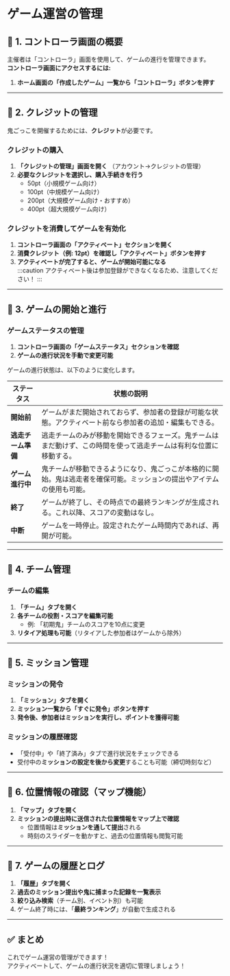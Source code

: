 # ゲーム運営の管理

## **🔹 1. コントローラ画面の概要**
主催者は「コントローラ」画面を使用して、ゲームの進行を管理できます。  
**コントローラ画面にアクセスするには:**  
1. **ホーム画面の「作成したゲーム」一覧から「コントローラ」ボタンを押す**

---

## **🔹 2. クレジットの管理**
鬼ごっこを開催するためには、**クレジット**が必要です。  

### **クレジットの購入**
1. **「クレジットの管理」画面を開く** （アカウント→クレジットの管理）
2. **必要なクレジットを選択し、購入手続きを行う**
   - 50pt（小規模ゲーム向け）
   - 100pt（中規模ゲーム向け）
   - 200pt（大規模ゲーム向け・おすすめ）
   - 400pt（超大規模ゲーム向け）

### **クレジットを消費してゲームを有効化**
1. **コントローラ画面の「アクティベート」セクションを開く**
2. **消費クレジット（例: 12pt）を確認し「アクティベート」ボタンを押す**
3. **アクティベートが完了すると、ゲームが開始可能になる**  
:::caution
アクティベート後は参加登録ができなくなるため、注意してください！
:::

---

## **🔹 3. ゲームの開始と進行**
### **ゲームステータスの管理**
1. **コントローラ画面の「ゲームステータス」セクションを確認**
2. **ゲームの進行状況を手動で変更可能**

ゲームの進行状態は、以下のように変化します。

| ステータス | 状態の説明 |
|------------|------------------------------------------------|
| **開始前** | ゲームがまだ開始されておらず、参加者の登録が可能な状態。アクティベート前なら参加者の追加・編集もできる。 |
| **逃走チーム準備** | 逃走チームのみが移動を開始できるフェーズ。鬼チームはまだ動けず、この時間を使って逃走チームは有利な位置に移動する。 |
| **ゲーム進行中** | 鬼チームが移動できるようになり、鬼ごっこが本格的に開始。鬼は逃走者を確保可能。ミッションの提出やアイテムの使用も可能。 |
| **終了** | ゲームが終了し、その時点での最終ランキングが生成される。これ以降、スコアの変動はなし。 |
| **中断** | ゲームを一時停止。設定されたゲーム時間内であれば、再開が可能。 |


---

## **🔹 4. チーム管理**
### **チームの編集**
1. **「チーム」タブを開く**
2. **各チームの役割・スコアを編集可能**
   - 例: 「初期鬼」チームのスコアを10点に変更
3. **リタイア処理も可能**（リタイアした参加者はゲームから除外）

---

## **🔹 5. ミッション管理**
### **ミッションの発令**
1. **「ミッション」タブを開く**
2. **ミッション一覧から「すぐに発令」ボタンを押す**
3. **発令後、参加者はミッションを実行し、ポイントを獲得可能**

### **ミッションの履歴確認**
- 「受付中」や「終了済み」タブで進行状況をチェックできる
- 受付中の**ミッションの設定を後から変更**することも可能（締切時刻など）

---

## **🔹 6. 位置情報の確認（マップ機能）**
1. **「マップ」タブを開く**
2. **ミッションの提出時に送信された位置情報をマップ上で確認**
   - 位置情報は**ミッションを通して提出**される
   - 時刻のスライダーを動かすと、過去の位置情報も閲覧可能

---

## **🔹 7. ゲームの履歴とログ**
1. **「履歴」タブを開く**
2. **過去のミッション提出や鬼に捕まった記録を一覧表示**
3. **絞り込み検索**（チーム別、イベント別）も可能
4. ゲーム終了時には、「**最終ランキング**」が自動で生成される

---

## **✅ まとめ**
これでゲーム運営の管理ができます！  
アクティベートして、ゲームの進行状況を適切に管理しましょう！
